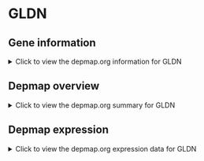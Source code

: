 <h1>GLDN</h1>

<h2>Gene information</h2>
<details>
  <summary>Click to view the depmap.org information for GLDN</summary>
  <iframe src="https://depmap.org/portal/gene/GLDN?tab=about" style="border:none;width:100%;height:800px"></iframe>
</details>

<h2>Depmap overview</h2>
<details>
  <summary>Click to view the depmap.org summary for GLDN</summary>
  <iframe src="https://depmap.org/portal/gene/GLDN?tab=overview" style="border:none;width:100%;height:800px"></iframe>
</details>

<h2>Depmap expression</h2>
<details>
  <summary>Click to view the depmap.org expression data for GLDN</summary>
  <iframe src="https://depmap.org/portal/gene/GLDN?tab=characterization" style="border:none;width:100%;height:800px"></iframe>
</details>


<!--
<h2>Reactome Pathway diagram</h2>
PNAME
-->


